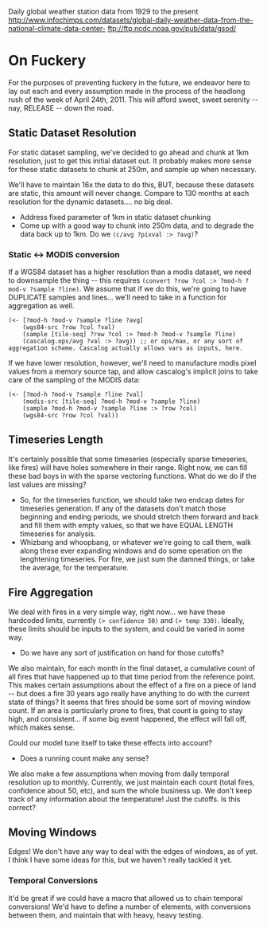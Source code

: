 Daily global weather station data from 1929 to the present
http://www.infochimps.com/datasets/global-daily-weather-data-from-the-national-climate-data-center-
ftp://ftp.ncdc.noaa.gov/pub/data/gsod/

# On Fuckery #

For the purposes of preventing fuckery in the future, we endeavor here to lay out each and every assumption made in the process of the headlong rush of the week of April 24th, 2011. This will afford sweet, sweet serenity -- nay, RELEASE -- down the road.

## Static Dataset Resolution ##

For static dataset sampling, we've decided to go ahead and chunk at 1km resolution, just to get this initial dataset out. It probably makes more sense for these static datasets to chunk at 250m, and sample up when necessary.

We'll have to maintain 16x the data to do this, BUT, because these datasets are static, this amount will never change. Compare to 130  months at each resolution for the dynamic datasets.... no big deal.

* Address fixed parameter of 1km in static dataset chunking
* Come up with a good way to chunk into 250m data, and to degrade the data back up to 1km. Do we `(c/avg ?pixval :> ?avg)`?

### Static <-> MODIS conversion ###

If a WGS84 dataset has a higher resolution than a modis dataset, we need to downsample the thing -- this requires `(convert ?row ?col :> ?mod-h ?mod-v ?sample ?line)`. We assume that if we do this, we're going to have DUPLICATE samples and lines... we'll need to take in a function for aggregation as well.

    (<- [?mod-h ?mod-v ?sample ?line ?avg]
        (wgs84-src ?row ?col ?val)
        (sample [tile-seq] ?row ?col :> ?mod-h ?mod-v ?sample ?line)
        (cascalog.ops/avg ?val :> ?avg)) ;; or ops/max, or any sort of aggregation scheme. Cascalog actually allows vars as inputs, here.

If we have lower resolution, however, we'll need to manufacture modis pixel values from a memory source tap, and allow cascalog's implicit joins to take care of the sampling of the MODIS data:

    (<- [?mod-h ?mod-v ?sample ?line ?val]
        (modis-src [tile-seq] ?mod-h ?mod-v ?sample ?line)
        (sample ?mod-h ?mod-v ?sample ?line :> ?row ?col)
        (wgs84-src ?row ?col ?val))

## Timeseries Length ##

It's certainly possible that some timeseries (especially sparse timeseries, like fires) will have holes somewhere in their range. Right now, we can fill these bad boys in with the sparse vectoring functions. What do we do if the last values are missing?

* So, for the timeseries function, we should take two endcap dates for timeseries generation. If any of the datasets don't match those beginning and ending periods, we should stretch them forward and back and fill them with empty values, so that we have EQUAL LENGTH timeseries for analysis.
* Whizbang and whoopbang, or whatever we're going to call them, walk along these ever expanding windows and do some operation on the lenghtening timeseries. For fire, we just sum the damned things, or take the average, for the temperature.

## Fire Aggregation ##

   We deal with fires in a very simple way, right now... we have these hardcoded limits, currently `(> confidence 50)` and `(> temp 330)`. Ideally, these limits should be inputs to the system, and could be varied in some way.

* Do we have any sort of justification on hand for those cutoffs?

We also maintain, for each month in the final dataset, a cumulative count of all fires that have happened up to that time period from the reference point. This makes certain assumptions about the effect of a fire on a piece of land -- but does a fire 30 years ago really have anything to do with the current state of things? It seems that fires should be some sort of moving window count. If an area is particularly prone to fires, that count is going to stay high, and consistent... if some big event happened, the effect will fall off, which makes sense.

Could our model tune itself to take these effects into account?

* Does a running count make any sense?

We also make a few assumptions when moving from daily temporal resolution up to monthly. Currently, we just maintain each count (total fires, confidence about 50, etc), and sum the whole business up. We don't keep track of any information about the temperature! Just the cutoffs. Is this correct?

## Moving Windows ##

Edges! We don't have any way to deal with the edges of windows, as of yet. I think I have some ideas for this, but we haven't really tackled it yet.

### Temporal Conversions ###

It'd be great if we could have a macro that allowed us to chain temporal conversions! We'd have to define a number of elements, with conversions between them, and maintain that with heavy, heavy testing.

